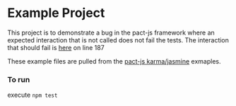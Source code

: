 # Example Project

This project is to demonstrate a bug in the pact-js framework where an expected interaction that is not called does not fail the tests.
The interaction that should fail is [here](https://github.com/bbarke/pact-js-example/blob/master/client-spec.js#L187) on line 187

These example files are pulled from the [pact-js karma/jasmine](https://github.com/pact-foundation/pact-js/tree/master/karma/jasmine) exmaples.

### To run
execute `npm test`
